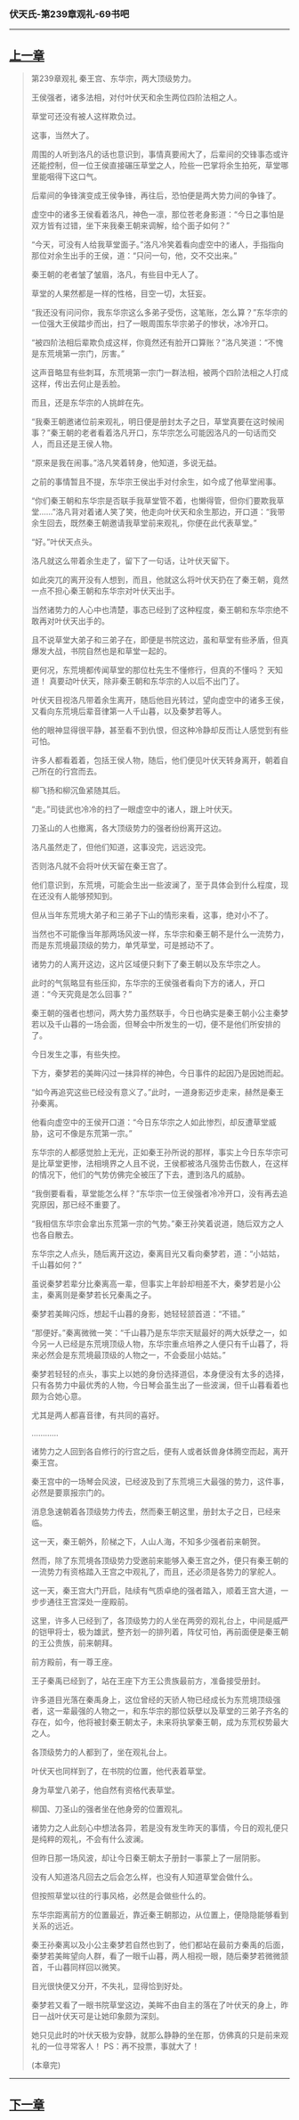 ### 伏天氏-第239章观礼-69书吧

--------
[上一章](./4d57a27f6ffacd4d9018c25863b56da9.md)
--------


>
>
>
>第239章观礼
>秦王宫、东华宗，两大顶级势力。
>
>王侯强者，诸多法相，对付叶伏天和余生两位四阶法相之人。
>
>草堂可还没有被人这样欺负过。
>
>这事，当然大了。
>
>周围的人听到洛凡的话也意识到，事情真要闹大了，后辈间的交锋事态或许还能控制，但一位王侯直接碾压草堂之人，险些一巴掌将余生拍死，草堂哪里能咽得下这口气。
>
>后辈间的争锋演变成王侯争锋，再往后，恐怕便是两大势力间的争锋了。
>
>虚空中的诸多王侯看着洛凡，神色一凛，那位苍老身影道：“今日之事怕是双方皆有过错，坐下来我秦王朝来调解，给个面子如何？”
>
>“今天，可没有人给我草堂面子。”洛凡冷笑着看向虚空中的诸人，手指指向那位对余生出手的王侯，道：“只问一句，他，交不交出来。”
>
>秦王朝的老者皱了皱眉，洛凡，有些目中无人了。
>
>草堂的人果然都是一样的性格，目空一切，太狂妄。
>
>“我还没有问问你，我东华宗这么多弟子受伤，这笔账，怎么算？”东华宗的一位强大王侯踏步而出，扫了一眼周围东华宗弟子的惨状，冰冷开口。
>
>“被四阶法相后辈欺负成这样，你竟然还有脸开口算账？”洛凡笑道：“不愧是东荒境第一宗门，厉害。”
>
>这声音略显有些刺耳，东荒境第一宗门一群法相，被两个四阶法相之人打成这样，传出去何止是丢脸。
>
>而且，还是东华宗的人挑衅在先。
>
>“我秦王朝邀诸位前来观礼，明日便是册封太子之日，草堂真要在这时候闹事？”秦王朝的老者看着洛凡开口，东华宗怎么可能因洛凡的一句话而交人，而且还是王侯人物。
>
>“原来是我在闹事。”洛凡笑着转身，他知道，多说无益。
>
>之前的事情暂且不提，东华宗王侯出手对付余生，如今成了他草堂闹事。
>
>“你们秦王朝和东华宗是否联手我草堂管不着，也懒得管，但你们要欺我草堂……”洛凡背对着诸人笑了笑，他走向叶伏天和余生那边，开口道：“我带余生回去，既然秦王朝邀请我草堂前来观礼，你便在此代表草堂。”
>
>“好。”叶伏天点头。
>
>洛凡就这么带着余生走了，留下了一句话，让叶伏天留下。
>
>如此突兀的离开没有人想到，而且，他就这么将叶伏天扔在了秦王朝，竟然一点不担心秦王朝和东华宗对叶伏天出手。
>
>当然诸势力的人心中也清楚，事态已经到了这种程度，秦王朝和东华宗绝不敢再对叶伏天出手的。
>
>且不说草堂大弟子和三弟子在，即便是书院这边，虽和草堂有些矛盾，但真爆发大战，书院自然也是和草堂一起的。
>
>更何况，东荒境都传闻草堂的那位杜先生不懂修行，但真的不懂吗？
>天知道！
>真要动叶伏天，除非秦王朝和东华宗的人以后不出门了。
>
>叶伏天目视洛凡带着余生离开，随后他目光转过，望向虚空中的诸多王侯，又看向东荒境后辈音律第一人千山暮，以及秦梦若等人。
>
>他的眼神显得很平静，甚至看不到仇恨，但这种冷静却反而让人感觉到有些可怕。
>
>许多人都看着着，包括王侯人物，随后，他们便见叶伏天转身离开，朝着自己所在的行宫而去。
>
>柳飞扬和柳沉鱼紧随其后。
>
>“走。”司徒武也冷冷的扫了一眼虚空中的诸人，跟上叶伏天。
>
>刀圣山的人也撤离，各大顶级势力的强者纷纷离开这边。
>
>洛凡虽然走了，但他们知道，这事没完，远远没完。
>
>否则洛凡就不会将叶伏天留在秦王宫了。
>
>他们意识到，东荒境，可能会生出一些波澜了，至于具体会到什么程度，现在还没有人能够预知到。
>
>但从当年东荒境大弟子和三弟子下山的情形来看，这事，绝对小不了。
>
>当然也不可能像当年那两场风波一样，东华宗和秦王朝不是什么一流势力，而是东荒境最顶级的势力，单凭草堂，可是撼动不了。
>
>诸势力的人离开这边，这片区域便只剩下了秦王朝以及东华宗之人。
>
>此时的气氛略显有些压抑，东华宗的王侯强者看向下方的诸人，开口道：“今天究竟是怎么回事？”
>
>秦王朝的强者也想问，两大势力虽然联手，今日也确实是秦王朝小公主秦梦若以及千山暮的一场会面，但琴会中所发生的一切，便不是他们所安排的了。
>
>今日发生之事，有些失控。
>
>下方，秦梦若的美眸闪过一抹异样的神色，今日事件的起因乃是因她而起。
>
>“如今再追究这些已经没有意义了。”此时，一道身影迈步走来，赫然是秦王孙秦离。
>
>他看向虚空中的王侯开口道：“今日东华宗之人如此惨烈，却反遭草堂威胁，这可不像是东荒第一宗。”
>
>东华宗的人都感觉脸上无光，正如秦王孙所说的那样，事实上今日东华宗可是比草堂更惨，法相境界之人且不说，王侯都被洛凡强势击伤数人，在这样的情况下，他们的气势仿佛完全被压了下去，遭到洛凡的威胁。
>
>“我倒要看看，草堂能怎么样？”东华宗一位王侯强者冷冷开口，没有再去追究原因，那已经不重要了。
>
>“我相信东华宗会拿出东荒第一宗的气势。”秦王孙笑着说道，随后双方之人也各自散去。
>
>东华宗之人点头，随后离开这边，秦离目光又看向秦梦若，道：“小姑姑，千山暮如何？”
>
>虽说秦梦若辈分比秦离高一辈，但事实上年龄却相差不大，秦梦若是小公主，秦离则是秦梦若长兄秦禹之子。
>
>秦梦若美眸闪烁，想起千山暮的身影，她轻轻颔首道：“不错。”
>
>“那便好。”秦离微微一笑：“千山暮乃是东华宗天赋最好的两大妖孽之一，如今另一人已经是东荒境顶级人物，东华宗重点培养之人便只有千山暮了，将来必然会是东荒境最顶级的人物之一，不会委屈小姑姑。”
>
>秦梦若轻轻的点头，事实上以她的身份选择道侣，本身便没有太多的选择，只有各势力中最优秀的人物，今日琴会虽生出了一些波澜，但千山暮看着也颇为合她心意。
>
>尤其是两人都喜音律，有共同的喜好。
>
>…………
>
>诸势力之人回到各自修行的行宫之后，便有人或者妖兽身体腾空而起，离开秦王宫。
>
>秦王宫中的一场琴会风波，已经波及到了东荒境三大最强的势力，这件事，必然是要禀报宗门的。
>
>消息急速朝着各顶级势力传去，然而秦王朝这里，册封太子之日，已经来临。
>
>这一天，秦王朝外，阶梯之下，人山人海，不知多少强者前来朝贺。
>
>然而，除了东荒境各顶级势力受邀前来能够入秦王宫之外，便只有秦王朝的一流势力有资格踏入王宫之中观礼了，而且，还必须是各势力的掌舵人。
>
>这一天，秦王宫大门开启，陆续有气质卓绝的强者踏入，顺着王宫大道，一步步通往王宫深处一座殿前。
>
>这里，许多人已经到了，各顶级势力的人坐在两旁的观礼台上，中间是威严的铠甲将士，极为雄武，整齐划一的排列着，阵仗可怕，再前面便是秦王朝的王公贵族，前来朝拜。
>
>前方殿前，有一尊王座。
>
>王子秦禹已经到了，站在王座下方王公贵族最前方，准备接受册封。
>
>许多道目光落在秦禹身上，这位曾经的天骄人物已经成长为东荒境顶级强者，这一辈最强的人物之一，和东华宗的那位妖孽以及草堂的三弟子齐名的存在，如今，他将被封秦王朝太子，未来将执掌秦王朝，成为东荒权势最大之人。
>
>各顶级势力的人都到了，坐在观礼台上。
>
>叶伏天也同样到了，在书院的位置，他代表着草堂。
>
>身为草堂八弟子，他自然有资格代表草堂。
>
>柳国、刀圣山的强者坐在他身旁的位置观礼。
>
>诸势力之人此刻心中想法各异，若是没有发生昨天的事情，今日的观礼便只是纯粹的观礼，不会有什么波澜。
>
>但昨日那一场风波，却让今日秦王朝太子册封一事蒙上了一层阴影。
>
>没有人知道洛凡回去之后会怎么样，也没有人知道草堂会做什么。
>
>但按照草堂以往的行事风格，必然是会做些什么的。
>
>东华宗距离前方的位置最近，靠近秦王朝那边，从位置上，便隐隐能够看到关系的远近。
>
>秦王孙秦离以及小公主秦梦若自然也到了，他们都站在最前方秦禹的后面，秦梦若美眸望向人群，看了一眼千山暮，两人相视一眼，随后秦梦若微微颔首，千山暮同样回以微笑。
>
>目光很快便又分开，不失礼，显得恰到好处。
>
>秦梦若又看了一眼书院草堂这边，美眸不由自主的落在了叶伏天的身上，昨日一战叶伏天可是让她印象颇为深刻。
>
>她只见此时的叶伏天极为安静，就那么静静的坐在那，仿佛真的只是前来观礼的一位寻常客人！
>PS：再不投票，事就大了！
>
>(本章完)
>
>

--------
[下一章](./f49996de6c999315a203a167e2eeede6.md)
--------
